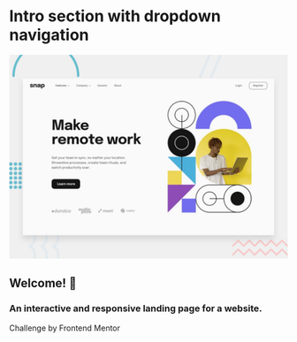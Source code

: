# Intro section with dropdown navigation

![Design preview for the Intro section with dropdown navigation coding challenge](./design/desktop-preview.jpg)

## Welcome! 👋

### An interactive and responsive landing page for a website.

Challenge by Frontend Mentor